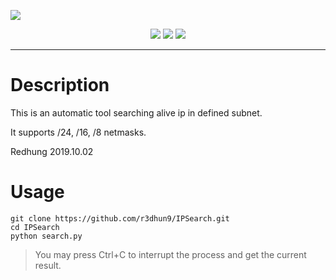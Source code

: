 ![](https://i.imgur.com/J2bfQcR.png)

<div align="center">
<a href="https://www.facebook.com/philip.chen.581"><img src="https://img.shields.io/badge/author-Redhung-green"></a>
<img src="https://img.shields.io/pypi/pyversions/pip">
<a href="https://twitter.com/r3dhun9"><img src="https://img.shields.io/twitter/url?style=social&url=https%3A%2F%2Ftwitter.com%2Fr3dhun9"></a>
</div>

---

# Description
This is an automatic tool searching alive ip in defined subnet.

It supports /24, /16, /8 netmasks.

Redhung 2019.10.02

# Usage
```git
git clone https://github.com/r3dhun9/IPSearch.git
cd IPSearch
python search.py
```

> You may press Ctrl+C to interrupt the process and get the current result.
